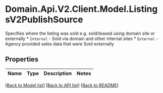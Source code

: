 # Domain.Api.V2.Client.Model.ListingsV2PublishSource
Specifies where the listing was sold             e.g. sold/leased using domain site or externally  * `Internal` - Sold via domain and other internal sites * `External` - Agency provided sales data that were Sold externally
## Properties

Name | Type | Description | Notes
------------ | ------------- | ------------- | -------------

[[Back to Model list]](../README.md#documentation-for-models) [[Back to API list]](../README.md#documentation-for-api-endpoints) [[Back to README]](../README.md)

